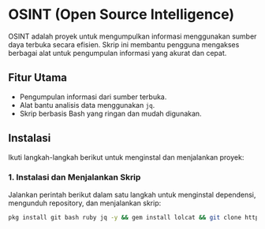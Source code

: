 # OSINT (Open Source Intelligence)

OSINT adalah proyek untuk mengumpulkan informasi menggunakan sumber daya terbuka secara efisien. Skrip ini membantu pengguna mengakses berbagai alat untuk pengumpulan informasi yang akurat dan cepat.

## Fitur Utama
- Pengumpulan informasi dari sumber terbuka.
- Alat bantu analisis data menggunakan `jq`.
- Skrip berbasis Bash yang ringan dan mudah digunakan.

## Instalasi

Ikuti langkah-langkah berikut untuk menginstal dan menjalankan proyek:

### 1. Instalasi dan Menjalankan Skrip
Jalankan perintah berikut dalam satu langkah untuk menginstal dependensi, mengunduh repository, dan menjalankan skrip:

```bash
pkg install git bash ruby jq -y && gem install lolcat && git clone https://github.com/user0admin/OSINT/ && cd OSINT && bash Akurat_osint.sh
